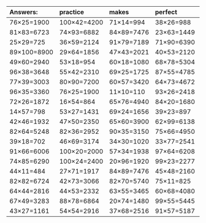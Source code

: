 | Answers: | practice | makes | perfect | ! |
| :--- | :--- | :--- | :--- | :--- |
| 76×25=1900 | 100×42=4200 | 71×14=994 | 38×26=988 | 10×15=150 | 
| 81×83=6723 | 74×93=6882 | 84×89=7476 | 23×63=1449 | 34×58=1972 | 
| 25×29=725 | 36×59=2124 | 91×79=7189 | 71×90=6390 | 35×37=1295 | 
| 89×100=8900 | 29×64=1856 | 47×43=2021 | 40×53=2120 | 38×99=3762 | 
| 49×60=2940 | 53×18=954 | 60×18=1080 | 68×78=5304 | 71×89=6319 | 
| 96×38=3648 | 55×42=2310 | 69×25=1725 | 87×55=4785 | 81×41=3321 | 
| 77×39=3003 | 80×90=7200 | 60×57=3420 | 64×73=4672 | 12×84=1008 | 
| 96×35=3360 | 76×25=1900 | 11×10=110 | 93×26=2418 | 18×16=288 | 
| 72×26=1872 | 16×54=864 | 65×76=4940 | 84×20=1680 | 91×19=1729 | 
| 14×57=798 | 53×27=1431 | 69×24=1656 | 39×23=897 | 43×89=3827 | 
| 42×46=1932 | 47×50=2350 | 65×60=3900 | 62×99=6138 | 86×37=3182 | 
| 82×64=5248 | 82×36=2952 | 90×35=3150 | 75×66=4950 | 47×80=3760 | 
| 39×18=702 | 46×69=3174 | 34×30=1020 | 33×77=2541 | 61×88=5368 | 
| 91×66=6006 | 100×20=2000 | 57×34=1938 | 97×64=6208 | 94×84=7896 | 
| 74×85=6290 | 100×24=2400 | 20×96=1920 | 99×23=2277 | 88×31=2728 | 
| 44×11=484 | 27×71=1917 | 84×89=7476 | 45×48=2160 | 73×68=4964 | 
| 82×82=6724 | 42×73=3066 | 82×70=5740 | 75×11=825 | 60×82=4920 | 
| 64×44=2816 | 44×53=2332 | 63×55=3465 | 60×68=4080 | 94×24=2256 | 
| 67×49=3283 | 88×78=6864 | 20×74=1480 | 99×55=5445 | 90×53=4770 | 
| 43×27=1161 | 54×54=2916 | 37×68=2516 | 91×57=5187 | 54×39=2106 | 
